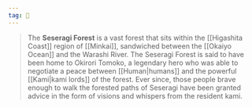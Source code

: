```yaml
---
tag: 🌲
---
```

> The **Seseragi Forest** is a vast forest that sits within the [[Higashita Coast]] region of [[Minkai]], sandwiched between the [[Okaiyo Ocean]] and the Warashi River. The Seseragi Forest is said to have been home to Okirori Tomoko, a legendary hero who was able to negotiate a peace between [[Human|humans]] and the powerful [[Kami|kami lords]] of the forest. Ever since, those people brave enough to walk the forested paths of Seseragi have been granted advice in the form of visions and whispers from the resident kami.








